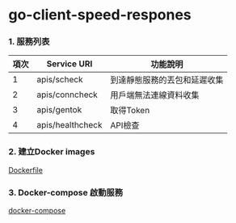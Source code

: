 # go-client-speed-respones




### 1. 服務列表
|項次	|Service URI	|功能說明|
| --- | ----        | -----|
|1|	apis/scheck	|到達靜態服務的丟包和延遲收集|
|2|	apis/conncheck|	用戶端無法連線資料收集|
|3|	apis/gentok	|取得Token|
|4| apis/healthcheck | API檢查    |
		
### 2. 建立Docker images
[Dockerfile](https://github.com/vincent119/go-client-speed-respones/blob/main/Dockerfile)


### 3. Docker-compose 啟動服務
[docker-compose](https://github.com/vincent119/go-client-speed-respones/blob/main/docker-compose.yaml)